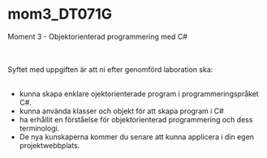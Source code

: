 # mom3_DT071G
Moment 3 - Objektorienterad programmering med C#

<br> <br>
Syftet med uppgiften är att ni efter genomförd laboration ska: <br> <br>
<ul>
<li>kunna skapa enklare ojektorienterade program i programmeringspråket C#.</li>
<li>kunna använda klasser och objekt för att skapa program i C#</li>
<li>ha erhållit en förståelse för objektorienterad programmering och dess terminologi.</li>
<li>De nya kunskaperna kommer du senare att kunna applicera i din egen projektwebbplats.</li>
</ul>
